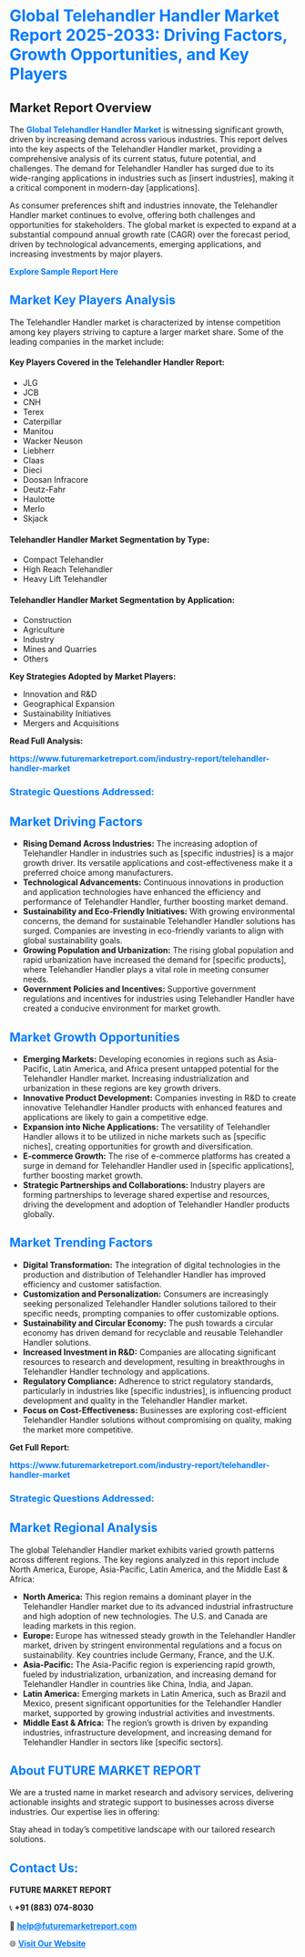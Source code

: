 <h1 style="color: #007BFF;">Global Telehandler Handler Market Report 2025-2033: Driving Factors, Growth Opportunities, and Key Players</h1>

<section id="overview">
<h2>Market Report Overview</h2>
<p>The <a href="https://www.futuremarketreport.com/industry-report/telehandler-handler-market" style="color: #007BFF; text-decoration: none;"><strong>Global Telehandler Handler Market</strong></a> is witnessing significant growth, driven by increasing demand across various industries. This report delves into the key aspects of the Telehandler Handler market, providing a comprehensive analysis of its current status, future potential, and challenges. The demand for Telehandler Handler has surged due to its wide-ranging applications in industries such as [insert industries], making it a critical component in modern-day [applications].</p>
<p>As consumer preferences shift and industries innovate, the Telehandler Handler market continues to evolve, offering both challenges and opportunities for stakeholders. The global market is expected to expand at a substantial compound annual growth rate (CAGR) over the forecast period, driven by technological advancements, emerging applications, and increasing investments by major players.</p>
</section>

<section id="overview">
<p><a href="https://www.futuremarketreport.com/request-sample/reportId=105147" style="color: #007BFF; text-decoration: none;"><strong>Explore Sample Report Here</strong></a></p>
</section>

<section id="key-players">
<h2 style="color: #007BFF;">Market Key Players Analysis</h2>
<p>The Telehandler Handler market is characterized by intense competition among key players striving to capture a larger market share. Some of the leading companies in the market include:</p>
<h4>Key Players Covered in the Telehandler Handler Report:</h4>
<ul><li>JLG</li><li>JCB</li><li>CNH</li><li>Terex</li><li>Caterpillar</li><li>Manitou</li><li>Wacker Neuson</li><li>Liebherr</li><li>Claas</li><li>Dieci</li><li>Doosan Infracore</li><li>Deutz-Fahr</li><li>Haulotte</li><li>Merlo</li><li>Skjack</li></ul>
<h4>Telehandler Handler Market Segmentation by Type:</h4>
<ul><li>Compact Telehandler</li><li>High Reach Telehandler</li><li>Heavy Lift Telehandler</li></ul>

<h4>Telehandler Handler Market Segmentation by Application:</h4>
<ul><li>Construction</li><li>Agriculture</li><li>Industry</li><li>Mines and Quarries</li><li>Others</li></ul>
<p><strong>Key Strategies Adopted by Market Players:</strong></p>
<ul>
<li>Innovation and R&D</li>
<li>Geographical Expansion</li>
<li>Sustainability Initiatives</li>
<li>Mergers and Acquisitions</li>
</ul>
</section>

<section>
<p><strong>Read Full Analysis: </strong></p><a href="https://www.futuremarketreport.com/industry-report/telehandler-handler-market" style="color: #007BFF; text-decoration: none;"><strong>https://www.futuremarketreport.com/industry-report/telehandler-handler-market</strong></a>
<h3 style="color: #007BFF;">Strategic Questions Addressed:</h3>
</section>

<section id="driving-factors">
<h2 style="color: #007BFF;">Market Driving Factors</h2>
<ul>
<li><strong>Rising Demand Across Industries:</strong> The increasing adoption of Telehandler Handler in industries such as [specific industries] is a major growth driver. Its versatile applications and cost-effectiveness make it a preferred choice among manufacturers.</li>
<li><strong>Technological Advancements:</strong> Continuous innovations in production and application technologies have enhanced the efficiency and performance of Telehandler Handler, further boosting market demand.</li>
<li><strong>Sustainability and Eco-Friendly Initiatives:</strong> With growing environmental concerns, the demand for sustainable Telehandler Handler solutions has surged. Companies are investing in eco-friendly variants to align with global sustainability goals.</li>
<li><strong>Growing Population and Urbanization:</strong> The rising global population and rapid urbanization have increased the demand for [specific products], where Telehandler Handler plays a vital role in meeting consumer needs.</li>
<li><strong>Government Policies and Incentives:</strong> Supportive government regulations and incentives for industries using Telehandler Handler have created a conducive environment for market growth.</li>
</ul>
</section>

<section id="growth-opportunities">
<h2 style="color: #007BFF;">Market Growth Opportunities</h2>
<ul>
<li><strong>Emerging Markets:</strong> Developing economies in regions such as Asia-Pacific, Latin America, and Africa present untapped potential for the Telehandler Handler market. Increasing industrialization and urbanization in these regions are key growth drivers.</li>
<li><strong>Innovative Product Development:</strong> Companies investing in R&D to create innovative Telehandler Handler products with enhanced features and applications are likely to gain a competitive edge.</li>
<li><strong>Expansion into Niche Applications:</strong> The versatility of Telehandler Handler allows it to be utilized in niche markets such as [specific niches], creating opportunities for growth and diversification.</li>
<li><strong>E-commerce Growth:</strong> The rise of e-commerce platforms has created a surge in demand for Telehandler Handler used in [specific applications], further boosting market growth.</li>
<li><strong>Strategic Partnerships and Collaborations:</strong> Industry players are forming partnerships to leverage shared expertise and resources, driving the development and adoption of Telehandler Handler products globally.</li>
</ul>
</section>

<section id="trending-factors">
<h2 style="color: #007BFF;">Market Trending Factors</h2>
<ul>
<li><strong>Digital Transformation:</strong> The integration of digital technologies in the production and distribution of Telehandler Handler has improved efficiency and customer satisfaction.</li>
<li><strong>Customization and Personalization:</strong> Consumers are increasingly seeking personalized Telehandler Handler solutions tailored to their specific needs, prompting companies to offer customizable options.</li>
<li><strong>Sustainability and Circular Economy:</strong> The push towards a circular economy has driven demand for recyclable and reusable Telehandler Handler solutions.</li>
<li><strong>Increased Investment in R&D:</strong> Companies are allocating significant resources to research and development, resulting in breakthroughs in Telehandler Handler technology and applications.</li>
<li><strong>Regulatory Compliance:</strong> Adherence to strict regulatory standards, particularly in industries like [specific industries], is influencing product development and quality in the Telehandler Handler market.</li>
<li><strong>Focus on Cost-Effectiveness:</strong> Businesses are exploring cost-efficient Telehandler Handler solutions without compromising on quality, making the market more competitive.</li>
</ul>
</section>

<section>
<p><strong>Get Full Report: </strong></p><a href="https://www.futuremarketreport.com/industry-report/telehandler-handler-market" style="color: #007BFF; text-decoration: none;"><strong>https://www.futuremarketreport.com/industry-report/telehandler-handler-market</strong></a>
<h3 style="color: #007BFF;">Strategic Questions Addressed:</h3>
</section>


<section id="regional-analysis">
<h2 style="color: #007BFF;">Market Regional Analysis</h2>
<p>The global Telehandler Handler market exhibits varied growth patterns across different regions. The key regions analyzed in this report include North America, Europe, Asia-Pacific, Latin America, and the Middle East & Africa:</p>
<ul>
<li><strong>North America:</strong> This region remains a dominant player in the Telehandler Handler market due to its advanced industrial infrastructure and high adoption of new technologies. The U.S. and Canada are leading markets in this region.</li>
<li><strong>Europe:</strong> Europe has witnessed steady growth in the Telehandler Handler market, driven by stringent environmental regulations and a focus on sustainability. Key countries include Germany, France, and the U.K.</li>
<li><strong>Asia-Pacific:</strong> The Asia-Pacific region is experiencing rapid growth, fueled by industrialization, urbanization, and increasing demand for Telehandler Handler in countries like China, India, and Japan.</li>
<li><strong>Latin America:</strong> Emerging markets in Latin America, such as Brazil and Mexico, present significant opportunities for the Telehandler Handler market, supported by growing industrial activities and investments.</li>
<li><strong>Middle East & Africa:</strong> The region’s growth is driven by expanding industries, infrastructure development, and increasing demand for Telehandler Handler in sectors like [specific sectors].</li>
</ul>
</section>

<footer>
<h2 style="color: #007BFF;">About FUTURE MARKET REPORT</h2>
<p>We are a trusted name in market research and advisory services, delivering actionable insights and strategic support to businesses across diverse industries. Our expertise lies in offering:</p>

<p>Stay ahead in today’s competitive landscape with our tailored research solutions.</p>

<h2 style="color: #007BFF;">Contact Us:</h2>
<p><strong>FUTURE MARKET REPORT</strong></p>
<p>📞 <strong>+91 (883) 074-8030</strong></p>
<p>📧 <strong><a href="mailto:help@futuremarketreport.com" style="color: #007BFF;">help@futuremarketreport.com</a></strong></p>
<p>🌐 <strong><a href="https://www.futuremarketreport.com/" style="color: #007BFF;">Visit Our Website</a></strong></p>
</footer>